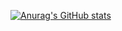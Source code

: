 [![Anurag's GitHub stats](https://github-readme-stats.vercel.app/api?username=MehulKhanna)](https://github.com/anuraghazra/github-readme-stats)
